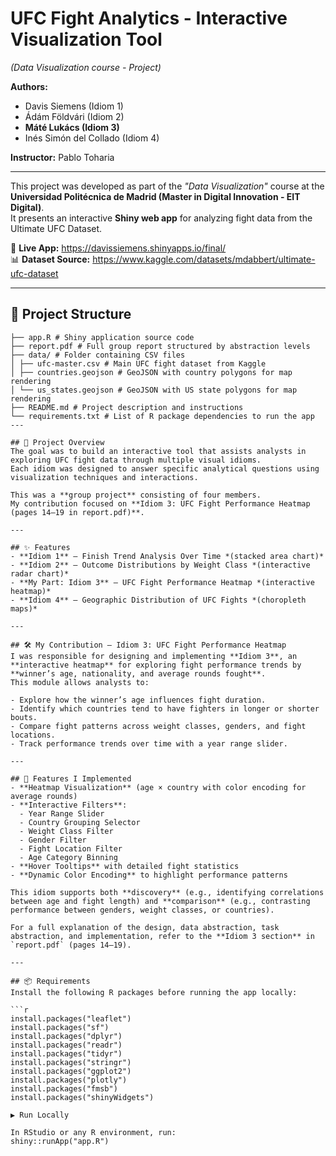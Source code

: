 # UFC Fight Analytics - Interactive Visualization Tool
*(Data Visualization course - Project)*

**Authors:**
- Davis Siemens (Idiom 1)  
- Ádám Földvári (Idiom 2)  
- **Máté Lukács (Idiom 3)**
- Inés Simón del Collado (Idiom 4)  

**Instructor:** Pablo Toharia  

---

This project was developed as part of the *"Data Visualization"* course at the **Universidad Politécnica de Madrid (Master in Digital Innovation - EIT Digital)**.  
It presents an interactive **Shiny web app** for analyzing fight data from the Ultimate UFC Dataset.

🔗 **Live App:** https://davissiemens.shinyapps.io/final/  
📊 **Dataset Source:** https://www.kaggle.com/datasets/mdabbert/ultimate-ufc-dataset  

---

## 📁 Project Structure
```
├── app.R # Shiny application source code
├── report.pdf # Full group report structured by abstraction levels
├── data/ # Folder containing CSV files
│ ├── ufc-master.csv # Main UFC fight dataset from Kaggle
│ ├── countries.geojson # GeoJSON with country polygons for map rendering
│ └── us_states.geojson # GeoJSON with US state polygons for map rendering
├── README.md # Project description and instructions
└── requirements.txt # List of R package dependencies to run the app
---

## 📖 Project Overview
The goal was to build an interactive tool that assists analysts in exploring UFC fight data through multiple visual idioms.  
Each idiom was designed to answer specific analytical questions using visualization techniques and interactions.

This was a **group project** consisting of four members.  
My contribution focused on **Idiom 3: UFC Fight Performance Heatmap (pages 14–19 in report.pdf)**.

---

## ✨ Features
- **Idiom 1** – Finish Trend Analysis Over Time *(stacked area chart)*  
- **Idiom 2** – Outcome Distributions by Weight Class *(interactive radar chart)*  
- **My Part: Idiom 3** – UFC Fight Performance Heatmap *(interactive heatmap)*  
- **Idiom 4** – Geographic Distribution of UFC Fights *(choropleth maps)*  

---

## 🛠️ My Contribution – Idiom 3: UFC Fight Performance Heatmap
I was responsible for designing and implementing **Idiom 3**, an **interactive heatmap** for exploring fight performance trends by **winner’s age, nationality, and average rounds fought**.  
This module allows analysts to:

- Explore how the winner’s age influences fight duration.  
- Identify which countries tend to have fighters in longer or shorter bouts.  
- Compare fight patterns across weight classes, genders, and fight locations.  
- Track performance trends over time with a year range slider.  

---

## 🔧 Features I Implemented
- **Heatmap Visualization** (age × country with color encoding for average rounds)  
- **Interactive Filters**:  
  - Year Range Slider  
  - Country Grouping Selector  
  - Weight Class Filter  
  - Gender Filter  
  - Fight Location Filter  
  - Age Category Binning  
- **Hover Tooltips** with detailed fight statistics  
- **Dynamic Color Encoding** to highlight performance patterns  

This idiom supports both **discovery** (e.g., identifying correlations between age and fight length) and **comparison** (e.g., contrasting performance between genders, weight classes, or countries).  

For a full explanation of the design, data abstraction, task abstraction, and implementation, refer to the **Idiom 3 section** in `report.pdf` (pages 14–19).  

---

## 📦 Requirements
Install the following R packages before running the app locally:

```r
install.packages("leaflet")
install.packages("sf")
install.packages("dplyr")
install.packages("readr")
install.packages("tidyr")
install.packages("stringr")
install.packages("ggplot2")
install.packages("plotly")
install.packages("fmsb")
install.packages("shinyWidgets")

▶️ Run Locally

In RStudio or any R environment, run:
shiny::runApp("app.R")
